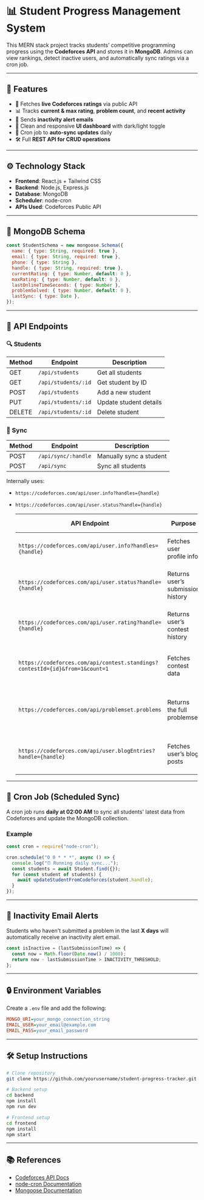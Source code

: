 # 📊 Student Progress Management System

This MERN stack project tracks students’ competitive programming progress using the **Codeforces API** and stores it in **MongoDB**. Admins can view rankings, detect inactive users, and automatically sync ratings via a cron job.

---

## 🧠 Features

- 🚀 Fetches **live Codeforces ratings** via public API
- 📊 Tracks **current & max rating**, **problem count**, and **recent activity**
- 📧 Sends **inactivity alert emails**
- 🧩 Clean and responsive **UI dashboard** with dark/light toggle
- 🔁 Cron job to **auto-sync updates** daily
- 🛠️ Full **REST API for CRUD operations**

---

## ⚙️ Technology Stack

- **Frontend**: React.js + Tailwind CSS
- **Backend**: Node.js, Express.js
- **Database**: MongoDB
- **Scheduler**: node-cron
- **APIs Used**: Codeforces Public API

---

## 🧾 MongoDB Schema

```js
const StudentSchema = new mongoose.Schema({
  name: { type: String, required: true },
  email: { type: String, required: true },
  phone: { type: String },
  handle: { type: String, required: true },
  currentRating: { type: Number, default: 0 },
  maxRating: { type: Number, default: 0 },
  lastOnlineTimeSeconds: { type: Number },
  problemSolved: { type: Number, default: 0 },
  lastSync: { type: Date },
});
```

---

## 🧪 API Endpoints

### 🔍 Students

| Method | Endpoint            | Description            |
| ------ | ------------------- | ---------------------- |
| GET    | `/api/students`     | Get all students       |
| GET    | `/api/students/:id` | Get student by ID      |
| POST   | `/api/students`     | Add a new student      |
| PUT    | `/api/students/:id` | Update student details |
| DELETE | `/api/students/:id` | Delete student         |

### 🔄 Sync

| Method | Endpoint            | Description             |
| ------ | ------------------- | ----------------------- |
| POST   | `/api/sync/:handle` | Manually sync a student |
| POST   | `/api/sync`         | Sync all students       |

Internally uses:

- `https://codeforces.com/api/user.info?handles={handle}`
- `https://codeforces.com/api/user.status?handle={handle}`

  | API Endpoint                                                                 | Purpose                           | Usage in Project                                       |
  | ---------------------------------------------------------------------------- | --------------------------------- | ------------------------------------------------------ |
  | `https://codeforces.com/api/user.info?handles={handle}`                      | Fetches user profile info         | Get current/max rating, last online time               |
  | `https://codeforces.com/api/user.status?handle={handle}`                     | Returns user’s submission history | Count problems solved, check last submission           |
  | `https://codeforces.com/api/user.rating?handle={handle}`                     | Returns user’s contest history    | (Optional) Analyze contest progress over time          |
  | `https://codeforces.com/api/contest.standings?contestId={id}&from=1&count=1` | Fetches contest data              | (Optional) Get total number of problems in a contest   |
  | `https://codeforces.com/api/problemset.problems`                             | Returns the full problemset       | (Optional) For advanced analytics or problem filtering |
  | `https://codeforces.com/api/user.blogEntries?handle={handle}`                | Fetches user’s blog posts         | (Optional) For showing user activity in UI             |

---

## 🔁 Cron Job (Scheduled Sync)

A cron job runs **daily at 02:00 AM** to sync all students' latest data from Codeforces and update the MongoDB collection.

### Example

```js
const cron = require("node-cron");

cron.schedule("0 0 * * *", async () => {
  console.log("⏰ Running daily sync...");
  const students = await Student.find({});
  for (const student of students) {
    await updateStudentFromCodeforces(student.handle);
  }
});
```

---

## 📧 Inactivity Email Alerts

Students who haven't submitted a problem in the last **X days** will automatically receive an inactivity alert email.

```js
const isInactive = (lastSubmissionTime) => {
  const now = Math.floor(Date.now() / 1000);
  return now - lastSubmissionTime > INACTIVITY_THRESHOLD;
};
```

---

## 🔒 Environment Variables

Create a `.env` file and add the following:

```ini
MONGO_URI=your_mongo_connection_string
EMAIL_USER=your_email@example.com
EMAIL_PASS=your_email_password
```

---

## 🛠 Setup Instructions

```bash
# Clone repository
git clone https://github.com/yourusername/student-progress-tracker.git

# Backend setup
cd backend
npm install
npm run dev

# Frontend setup
cd frontend
npm install
npm start
```

---

## 📚 References

- [Codeforces API Docs](https://codeforces.com/apiHelp)
- [node-cron Documentation](https://www.npmjs.com/package/node-cron)
- [Mongoose Documentation](https://mongoosejs.com/)

```

```
